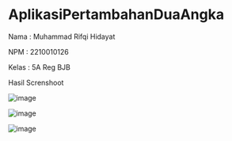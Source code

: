 # AplikasiPertambahanDuaAngka

Nama : Muhammad Rifqi Hidayat

NPM  : 2210010126

Kelas : 5A Reg BJB

Hasil Screnshoot 

![image](https://github.com/user-attachments/assets/d3022913-d921-4434-a52b-a80613f8f7b5)

![image](https://github.com/user-attachments/assets/a5251904-06ba-4997-aadc-5682c402e286)

![image](https://github.com/user-attachments/assets/802293f8-1bb9-4148-a8d2-48cd5c026b50)



